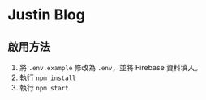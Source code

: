 # Justin Blog

## 啟用方法

1. 將 `.env.example` 修改為 `.env`，並將 Firebase 資料填入。
2. 執行 `npm install`
3. 執行 `npm start`
